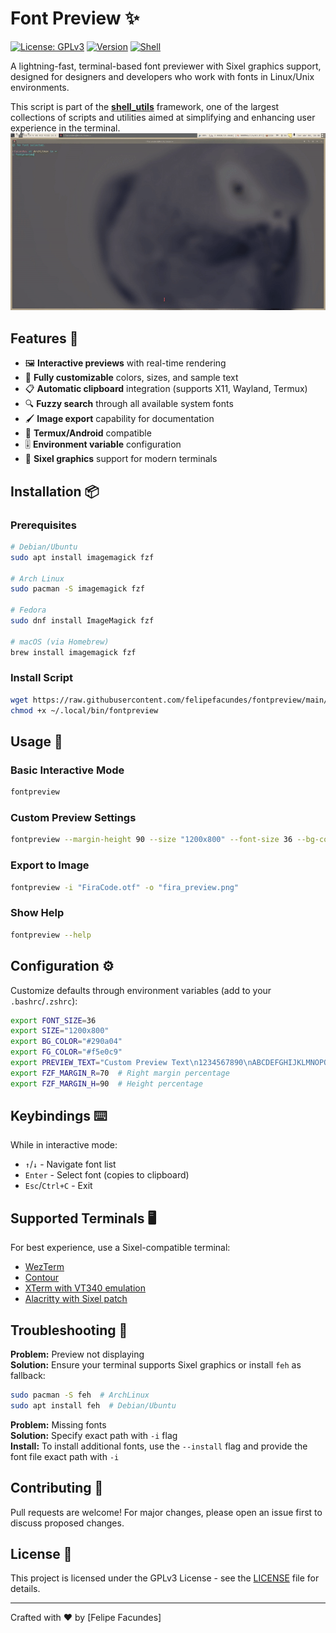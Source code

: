 # Font Preview ✨

[![License: GPLv3](https://img.shields.io/badge/License-GPLv3-blue.svg)](https://www.gnu.org/licenses/gpl-3.0)
[![Version](https://img.shields.io/badge/Version-1.0-green)](https://github.com/felipefacundes/fontpreview)
[![Shell](https://img.shields.io/badge/Shell-Bash-lightgrey)](https://www.gnu.org/software/bash/)

A lightning-fast, terminal-based font previewer with Sixel graphics support, designed for designers and developers who work with fonts in Linux/Unix environments.

This script is part of the **[shell_utils](https://github.com/felipefacundes/shell_utils)** framework, one of the largest collections of scripts and utilities aimed at simplifying and enhancing user experience in the terminal.
![Demo Animation](FontPreview.gif)

## Features 🌟

- 🖼️ **Interactive previews** with real-time rendering
- 🎨 **Fully customizable** colors, sizes, and sample text
- 📋 **Automatic clipboard** integration (supports X11, Wayland, Termux)
- 🔍 **Fuzzy search** through all available system fonts
- 🖌️ **Image export** capability for documentation
- 📱 **Termux/Android** compatible
- 🎚️ **Environment variable** configuration
- 🌈 **Sixel graphics** support for modern terminals

## Installation 📦

### Prerequisites
```bash
# Debian/Ubuntu
sudo apt install imagemagick fzf

# Arch Linux
sudo pacman -S imagemagick fzf

# Fedora
sudo dnf install ImageMagick fzf

# macOS (via Homebrew)
brew install imagemagick fzf
```

### Install Script
```bash
wget https://raw.githubusercontent.com/felipefacundes/fontpreview/main/fontpreview -O ~/.local/bin/fontpreview
chmod +x ~/.local/bin/fontpreview
```

## Usage 🚀

### Basic Interactive Mode
```bash
fontpreview
```

### Custom Preview Settings
```bash
fontpreview --margin-height 90 --size "1200x800" --font-size 36 --bg-color "#290a04" --fg-color "#f5e0c9"
```

### Export to Image
```bash
fontpreview -i "FiraCode.otf" -o "fira_preview.png"
```

### Show Help
```bash
fontpreview --help
```

## Configuration ⚙️

Customize defaults through environment variables (add to your `.bashrc`/`.zshrc`):

```bash
export FONT_SIZE=36
export SIZE="1200x800"
export BG_COLOR="#290a04"
export FG_COLOR="#f5e0c9"
export PREVIEW_TEXT="Custom Preview Text\n1234567890\nABCDEFGHIJKLMNOPQRSTUVWXYZ"
export FZF_MARGIN_R=70  # Right margin percentage
export FZF_MARGIN_H=90  # Height percentage
```

## Keybindings ⌨️

While in interactive mode:
- `↑`/`↓` - Navigate font list
- `Enter` - Select font (copies to clipboard)
- `Esc`/`Ctrl+C` - Exit

## Supported Terminals 🖥️

For best experience, use a Sixel-compatible terminal:
- [WezTerm](https://wezfurlong.org/wezterm/)
- [Contour](https://github.com/contour-terminal/contour)
- [XTerm with VT340 emulation](https://invisible-island.net/xterm/)
- [Alacritty with Sixel patch](https://github.com/microo8/alacritty-sixel)

## Troubleshooting 🔧

**Problem:** Preview not displaying  
**Solution:** Ensure your terminal supports Sixel graphics or install `feh` as fallback:
```bash
sudo pacman -S feh  # ArchLinux
sudo apt install feh  # Debian/Ubuntu
```

**Problem:** Missing fonts  
**Solution:** Specify exact path with `-i` flag  
**Install:** To install additional fonts, use the `--install` flag and provide the font file exact path with `-i`  

## Contributing 🤝

Pull requests are welcome! For major changes, please open an issue first to discuss proposed changes.

## License 📜

This project is licensed under the GPLv3 License - see the [LICENSE](LICENSE) file for details.

---

Crafted with ❤️ by [Felipe Facundes]
